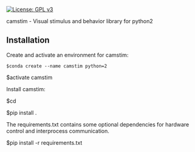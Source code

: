 [![License: GPL v3](https://img.shields.io/badge/License-GPL%20v3-blue.svg)](https://www.gnu.org/licenses/gpl-3.0)


camstim - Visual stimulus and behavior library for python2

## Installation

Create and activate an environment for camstim:

    $conda create --name camstim python=2
    
$activate camstim


Install camstim:
    
    
$cd <camstim directory>
    
$pip install .


The requirements.txt contains some optional dependencies for hardware control and interprocess communication.

    
$pip install -r requirements.txt
